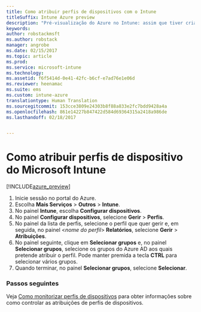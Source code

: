 ```yaml
---
title: Como atribuir perfis de dispositivos com o Intune
titleSuffix: Intune Azure preview
description: "Pré-visualização do Azure no Intune: assim que tiver criado um perfil de dispositivo do Intune, utilize este tópico para saber como atribuí-lo a dispositivos."
keywords: 
author: robstackmsft
ms.author: robstack
manager: angrobe
ms.date: 02/15/2017
ms.topic: article
ms.prod: 
ms.service: microsoft-intune
ms.technology: 
ms.assetid: f6f5414d-0e41-42fc-b6cf-e7ad76e1e06d
ms.reviewer: heenamac
ms.suite: ems
ms.custom: intune-azure
translationtype: Human Translation
ms.sourcegitcommit: 153cce3809e24303b8f88a833e2fc7bdd9428a4a
ms.openlocfilehash: 861e14227b847422d584d69364315a2418a986de
ms.lasthandoff: 02/18/2017


---
```


# <a name="how-to-assign-microsoft-intune-device-profiles"></a>Como atribuir perfis de dispositivo do Microsoft Intune

[!INCLUDE[azure_preview](../includes/azure_preview.md)]


1. Inicie sessão no portal do Azure.
2. Escolha **Mais Serviços** > **Outros** > **Intune**.
3. No painel **Intune**, escolha **Configurar dispositivos**.
1. No painel **Configurar dispositivos**, selecione **Gerir** > **Perfis**.
2. No painel da lista de perfis, selecione o perfil que quer gerir e, em seguida, no painel <*nome do perfil*> **Relatórios**, selecione **Gerir** > **Atribuições**.
3. No painel seguinte, clique em **Selecionar grupos** e, no painel **Selecionar grupos**, selecione os grupos do Azure AD aos quais pretende atribuir o perfil. Pode manter premida a tecla **CTRL** para selecionar vários grupos.
4. Quando terminar, no painel **Selecionar grupos**, selecione **Selecionar**.

### <a name="next-steps"></a>Passos seguintes
Veja [Como monitorizar perfis de dispositivos](how-to-monitor-device-profiles.md) para obter informações sobre como controlar as atribuições de perfis de dispositivos.

